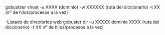 gobustser vhost -u XXXX (dominio) -w XXXXXX (ruta del diccionario) -t XX (nº de hilos/procesos a la vez)

-Listado de directorios web 
gobuster dir -u XXXXX dominio XXXX (ruta del diccionario) -t XX  nº de hilos/procesos a la vez)